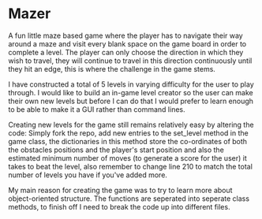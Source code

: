 # Mazer

A fun little maze based game where the player has to navigate their way around a maze and visit every blank space on the game board in order to complete a level. The player can only choose the direction in which they wish to travel, they will continue to travel in this direction continuously until they hit an edge, this is where the challenge in the game stems. 

I have constructed a total of 5 levels in varying difficulty for the user to play through. I would like to build an in-game level creator so the user can make their own new levels but before I can do that I would prefer to learn enough to be able to make it a GUI rather than command lines.

Creating new levels for the game still remains relatively easy by altering the code:
Simply fork the repo,
add new entries to the set_level method in the game class,
the dictionaries in this method store the co-ordinates of both the obstacles positions and the player's start position and also the estimated minimum number of moves (to generate a score for the user) it takes to beat the level, also remember to change line 210 to match the total number of levels you have if you've added more.

My main reason for creating the game was to try to learn more about object-oriented structure. The functions are seperated into seperate class methods, to finish off I need to break the code up into different files.
